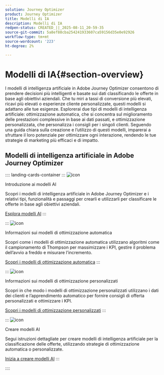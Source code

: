 ```yaml
---
solution: Journey Optimizer
product: Journey Optimizer
title: Modelli di IA
description: Modelli di IA
redpen-status: CREATED_||_2025-08-11_20-59-35
source-git-commit: 5a8ef88cba254241933607ca59156d35e0e92926
workflow-type: tm+mt
source-wordcount: '223'
ht-degree: 2%

---
```



# Modelli di IA{#section-overview}

I modelli di intelligenza artificiale in Adobe Journey Optimizer consentono di prendere decisioni più intelligenti e basate sui dati classificando le offerte in base agli obiettivi aziendali. Che tu miri a tassi di conversione più elevati, ricavi più elevati o esperienze cliente personalizzate, questi modelli si adattano alle tue esigenze. Esplorerai due tipi di modelli di intelligenza artificiale: ottimizzazione automatica, che si concentra sul miglioramento delle prestazioni complessive in base ai dati passati, e ottimizzazione personalizzata, che personalizza i consigli per i singoli clienti. Seguendo una guida chiara sulla creazione e l’utilizzo di questi modelli, imparerai a sfruttare il loro potenziale per ottimizzare ogni interazione, rendendo le tue strategie di marketing più efficaci e di impatto.

## Modelli di intelligenza artificiale in Adobe Journey Optimizer

:::: landing-cards-container
:::
![icon](https://cdn.experienceleague.adobe.com/icons/circle-play.svg)

Introduzione ai modelli AI

Scopri i modelli di intelligenza artificiale in Adobe Journey Optimizer e i relativi tipi, funzionalità e passaggi per crearli e utilizzarli per classificare le offerte in base agli obiettivi aziendali.

[Esplora modelli AI](../using/offers/ranking/ai-models.md)
:::

:::
![icon](https://cdn.experienceleague.adobe.com/icons/chart-line.svg)

Informazioni sui modelli di ottimizzazione automatica

Scopri come i modelli di ottimizzazione automatica utilizzano algoritmi come il campionamento di Thompson per massimizzare i KPI, gestire il problema dell’avvio a freddo e misurare l’incremento.

[Scopri i modelli di ottimizzazione automatica](../using/offers/ranking/auto-optimization-model.md)
:::

:::
![icon](https://cdn.experienceleague.adobe.com/icons/bullseye.svg)

Informazioni sui modelli di ottimizzazione personalizzati

Scopri in che modo i modelli di ottimizzazione personalizzati utilizzano i dati dei clienti e l’apprendimento automatico per fornire consigli di offerta personalizzati e ottimizzare i KPI.

[Scopri i modelli di ottimizzazione personalizzati](../using/offers/ranking/personalized-optimization-model.md)
:::

:::
![icon](https://cdn.experienceleague.adobe.com/icons/list-check.svg)

Creare modelli AI

Segui istruzioni dettagliate per creare modelli di intelligenza artificiale per la classificazione delle offerte, utilizzando strategie di ottimizzazione automatica o personalizzate.

[Inizia a creare modelli AI](../using/offers/ranking/create-ranking-strategies.md)
:::

::::
